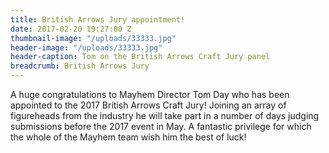 ```yaml
---
title: British Arrows Jury appointment!
date: 2017-02-20 19:27:00 Z
thumbnail-image: "/uploads/33333.jpg"
header-image: "/uploads/33333.jpg"
header-caption: Tom on the British Arrows Craft Jury panel
breadcrumb: British Arrows Jury
---
```


A huge congratulations to Mayhem Director Tom Day who has been appointed to the 2017 British Arrows Craft Jury! Joining an array of figureheads from the industry he will take part in a number of days judging submissions before the 2017 event in May. A fantastic privilege for which the whole of the Mayhem team wish him the best of luck!
